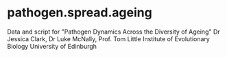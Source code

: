# pathogen.spread.ageing
Data and script for "Pathogen Dynamics Across the Diversity of Ageing"
Dr Jessica Clark, Dr Luke McNally, Prof. Tom Little
Institute of Evolutionary Biology 
University of Edinburgh

